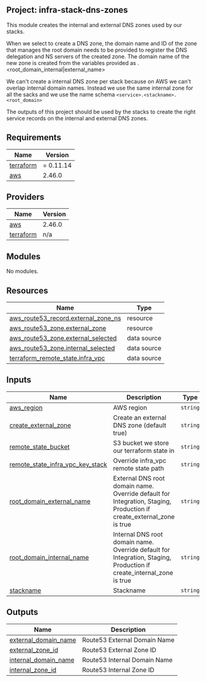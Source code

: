 ## Project: infra-stack-dns-zones

This module creates the internal and external DNS zones used by our stacks.

When we select to create a DNS zone, the domain name and ID of the zone that
manages the root domain needs to be provided to register the DNS delegation
and NS servers of the created zone. The domain name of the new zone is created
from the variables provided as <stackname>.<root\_domain\_internal|external\_name>

We can't create a internal DNS zone per stack because on AWS we can't overlap
internal domain names. Instead we use the same internal zone for all the sacks
and we use the name schema `<service>.<stackname>.<root_domain>`

The outputs of this project should be used by the stacks to create the right
service records on the internal and external DNS zones.

## Requirements

| Name | Version |
|------|---------|
| <a name="requirement_terraform"></a> [terraform](#requirement\_terraform) | = 0.11.14 |
| <a name="requirement_aws"></a> [aws](#requirement\_aws) | 2.46.0 |

## Providers

| Name | Version |
|------|---------|
| <a name="provider_aws"></a> [aws](#provider\_aws) | 2.46.0 |
| <a name="provider_terraform"></a> [terraform](#provider\_terraform) | n/a |

## Modules

No modules.

## Resources

| Name | Type |
|------|------|
| [aws_route53_record.external_zone_ns](https://registry.terraform.io/providers/hashicorp/aws/2.46.0/docs/resources/route53_record) | resource |
| [aws_route53_zone.external_zone](https://registry.terraform.io/providers/hashicorp/aws/2.46.0/docs/resources/route53_zone) | resource |
| [aws_route53_zone.external_selected](https://registry.terraform.io/providers/hashicorp/aws/2.46.0/docs/data-sources/route53_zone) | data source |
| [aws_route53_zone.internal_selected](https://registry.terraform.io/providers/hashicorp/aws/2.46.0/docs/data-sources/route53_zone) | data source |
| [terraform_remote_state.infra_vpc](https://registry.terraform.io/providers/hashicorp/terraform/latest/docs/data-sources/remote_state) | data source |

## Inputs

| Name | Description | Type | Default | Required |
|------|-------------|------|---------|:--------:|
| <a name="input_aws_region"></a> [aws\_region](#input\_aws\_region) | AWS region | `string` | `"eu-west-1"` | no |
| <a name="input_create_external_zone"></a> [create\_external\_zone](#input\_create\_external\_zone) | Create an external DNS zone (default true) | `string` | `true` | no |
| <a name="input_remote_state_bucket"></a> [remote\_state\_bucket](#input\_remote\_state\_bucket) | S3 bucket we store our terraform state in | `string` | n/a | yes |
| <a name="input_remote_state_infra_vpc_key_stack"></a> [remote\_state\_infra\_vpc\_key\_stack](#input\_remote\_state\_infra\_vpc\_key\_stack) | Override infra\_vpc remote state path | `string` | `""` | no |
| <a name="input_root_domain_external_name"></a> [root\_domain\_external\_name](#input\_root\_domain\_external\_name) | External DNS root domain name. Override default for Integration, Staging, Production if create\_external\_zone is true | `string` | `"mydomain.external"` | no |
| <a name="input_root_domain_internal_name"></a> [root\_domain\_internal\_name](#input\_root\_domain\_internal\_name) | Internal DNS root domain name. Override default for Integration, Staging, Production if create\_internal\_zone is true | `string` | `"mydomain.internal"` | no |
| <a name="input_stackname"></a> [stackname](#input\_stackname) | Stackname | `string` | n/a | yes |

## Outputs

| Name | Description |
|------|-------------|
| <a name="output_external_domain_name"></a> [external\_domain\_name](#output\_external\_domain\_name) | Route53 External Domain Name |
| <a name="output_external_zone_id"></a> [external\_zone\_id](#output\_external\_zone\_id) | Route53 External Zone ID |
| <a name="output_internal_domain_name"></a> [internal\_domain\_name](#output\_internal\_domain\_name) | Route53 Internal Domain Name |
| <a name="output_internal_zone_id"></a> [internal\_zone\_id](#output\_internal\_zone\_id) | Route53 Internal Zone ID |
